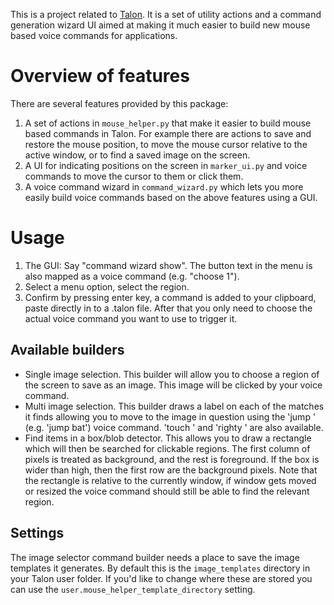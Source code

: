 This is a project related to [Talon](https://talonvoice.com/). It is a set of utility actions and a command generation wizard UI aimed at making it much easier to build new mouse based voice commands for applications.

# Overview of features

There are several features provided by this package:

1. A set of actions in `mouse_helper.py` that make it easier to build mouse based commands in Talon. For example there are actions to save and restore the mouse position, to move the mouse cursor relative to the active window, or to find a saved image on the screen.
2. A UI for indicating positions on the screen in `marker_ui.py` and voice commands to move the cursor to them or click them.
3. A voice command wizard in `command_wizard.py` which lets you more easily build voice commands based on the above features using a GUI.

# Usage

1. The GUI: Say "command wizard show". The button text in the menu is also mapped as a voice command (e.g. "choose 1").
2. Select a menu option, select the region.
3. Confirm by pressing enter key, a command is added to your clipboard, paste directly in to a .talon file. After that you only need to choose the actual voice command you want to use to trigger it.

## Available builders

* Single image selection. This builder will allow you to choose a region of the screen to save as an image. This image will be clicked by your voice command.
* Multi image selection. This builder draws a label on each of the matches it finds allowing you to move to the image in question using the 'jump <label>' (e.g. 'jump bat') voice command. 'touch <label>' and 'righty <label>' are also available.
* Find items in a box/blob detector. This allows you to draw a rectangle which will then be searched for clickable regions. The first column of pixels is treated as background, and the rest is foreground. If the box is wider than high, then the first row are the background pixels. Note that the rectangle is relative to the currently window, if window gets moved or resized the voice command should still be able to find the relevant region.

## Settings

The image selector command builder needs a place to save the image templates it generates. By default this is the `image_templates` directory in your Talon user folder. If you'd like to change where these are stored you can use the `user.mouse_helper_template_directory` setting.
